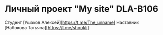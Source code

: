 # Личный проект "My site" DLA-B106
Студент [Ушаков Алексей][https://t.me/The_unname]
Наставник [Набокова Татьяна][https://t.me/shookli]
